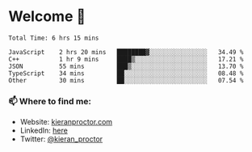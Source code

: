 # Welcome 🦘

<!--START_SECTION:waka-->

```text
Total Time: 6 hrs 15 mins

JavaScript    2 hrs 20 mins   ████████▓░░░░░░░░░░░░░░░░   34.49 %
C++           1 hr 9 mins     ████▒░░░░░░░░░░░░░░░░░░░░   17.21 %
JSON          55 mins         ███▒░░░░░░░░░░░░░░░░░░░░░   13.70 %
TypeScript    34 mins         ██░░░░░░░░░░░░░░░░░░░░░░░   08.48 %
Other         30 mins         ██░░░░░░░░░░░░░░░░░░░░░░░   07.54 %
```

<!--END_SECTION:waka-->

### 📫 Where to find me:

-   Website: [kieranproctor.com](https://kieranproctor.com/)
-   LinkedIn: [here](https://www.linkedin.com/in/kieran-proctor-086b5a159/)
-   Twitter: [@kieran_proctor](https://twitter.com/kieran_proctor)

